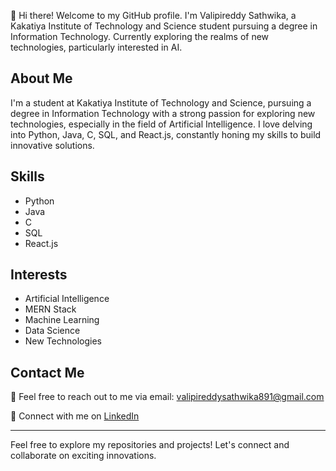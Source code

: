 👋 Hi there! Welcome to my GitHub profile. I'm Valipireddy Sathwika, a Kakatiya Institute of Technology and Science student pursuing a degree in Information Technology. Currently exploring the realms of new technologies, particularly interested in AI.

## About Me

I'm a student at Kakatiya Institute of Technology and Science, pursuing a degree in Information Technology with a strong passion for exploring new technologies, especially in the field of Artificial Intelligence. I love delving into Python, Java, C, SQL, and React.js, constantly honing my skills to build innovative solutions.

## Skills

- Python
- Java
- C
- SQL
- React.js

## Interests

- Artificial Intelligence
- MERN Stack
- Machine Learning
- Data Science
- New Technologies

## Contact Me

📧 Feel free to reach out to me via email: valipireddysathwika891@gmail.com

🔗 Connect with me on [LinkedIn](www.linkedin.com/in/valipireddy-sathwika)

---

Feel free to explore my repositories and projects! Let's connect and collaborate on exciting innovations.
